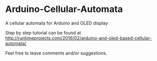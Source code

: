 # Arduino-Cellular-Automata
A cellular automata for Arduino and OLED display

Step by step tutorial can be found at http://runtimeprojects.com/2016/02/arduino-and-oled-based-cellular-automata/

Feel free to leave comments and/or suggestions.

